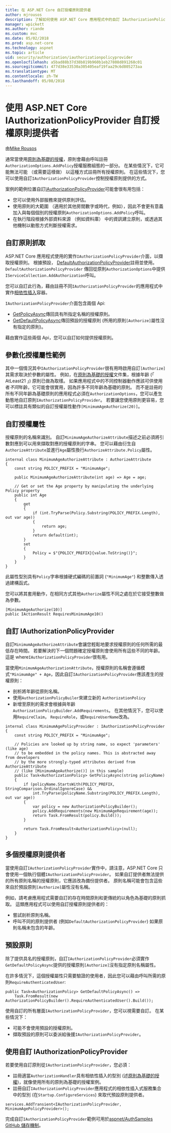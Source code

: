 ```yaml
---
title: 在 ASP.NET Core 自訂授權原則提供者
author: mjrousos
description: 了解如何使用 ASP.NET Core 應用程式中的自訂 IAuthorizationPolicyProvider 動態產生的授權原則。
manager: wpickett
ms.author: riande
ms.custom: mvc
ms.date: 05/02/2018
ms.prod: asp.net-core
ms.technology: aspnet
ms.topic: article
uid: security/authorization/iauthorizationpolicyprovider
ms.openlocfilehash: a5bad88b37d38b819b960b1eb27808d891268c01
ms.sourcegitcommit: 477d38e33530a305405eaf19faa29c6d805273aa
ms.translationtype: MT
ms.contentlocale: zh-TW
ms.lasthandoff: 05/08/2018
---
```

# <a name="custom-authorization-policy-providers-using-iauthorizationpolicyprovider-in-aspnet-core"></a>使用 ASP.NET Core IAuthorizationPolicyProvider 自訂授權原則提供者 

由[Mike Rousos](https://github.com/mjrousos)

通常當使用[原則為基礎的授權](xref:security/authorization/policies)，原則會藉由呼叫註冊`AuthorizationOptions.AddPolicy`授權服務組態的一部分。 在某些情況下，它可能無法可能 （或需要這樣做） 以這種方式註冊所有授權原則。 在這些情況下，您可以使用自訂`IAuthorizationPolicyProvider`控制授權原則提供的方式。

案例的範例位置自訂[IAuthorizationPolicyProvider](/dotnet/api/microsoft.aspnetcore.authorization.iauthorizationpolicyprovider)可能會很有用包括：

* 您可以使用外部服務來提供原則評估。
* 使用原則的大範圍 （適用於其他房間數字或時代，例如），因此不會更有意義加入與每個個別的授權原則`AuthorizationOptions.AddPolicy`呼叫。
* 在執行階段根據外部資料來源 （例如資料庫） 中的資訊建立原則，或透過其他機制以動態方式判斷授權需求。

## <a name="customizing-policy-retrieval"></a>自訂原則抓取

ASP.NET Core 應用程式使用的實作`IAuthorizationPolicyProvider`介面，以擷取授權原則。 根據預設， [DefaultAuthorizationPolicyProvider](https://docs.microsoft.com/dotnet/api/microsoft.aspnetcore.authorization.defaultauthorizationpolicyprovider)註冊並使用。 `DefaultAuthorizationPolicyProvider` 傳回從原則`AuthorizationOptions`中提供`IServiceCollection.AddAuthorization`呼叫。

您可以自訂此行為，藉由註冊不同`IAuthorizationPolicyProvider`的應用程式中實作[相依性插入](xref:fundamentals/dependency-injection)容器。 

`IAuthorizationPolicyProvider`介面包含兩個 Api:

* [GetPolicyAsync](https://docs.microsoft.com/en-us/dotnet/api/microsoft.aspnetcore.authorization.iauthorizationpolicyprovider.getpolicyasync?view=aspnetcore-2.0#Microsoft_AspNetCore_Authorization_IAuthorizationPolicyProvider_GetPolicyAsync_System_String_)傳回具有所指定名稱的授權原則。
* [GetDefaultPolicyAsync](https://docs.microsoft.com/en-us/dotnet/api/microsoft.aspnetcore.authorization.iauthorizationpolicyprovider.getdefaultpolicyasync?view=aspnetcore-2.0)傳回預設的授權原則 (所用的原則`[Authorize]`屬性沒有指定的原則)。 

藉由實作這些兩個 Api，您可以自訂如何提供授權原則。

## <a name="parameterized-authorize-attribute-example"></a>參數化授權屬性範例

其中一個情況其中`IAuthorizationPolicyProvider`很有用時啟用自訂`[Authorize]`其需求取決於參數的屬性。 例如，在[原則為基礎的授權](xref:security/authorization/policies)文件集，根據年齡 (「 AtLeast21 」) 原則已做為取樣。 如果應用程式中的不同控制器動作應該可供使用者*不同*年齡，它可能會很實用，因為許多不同年齡為基礎的原則。 而不是註冊的所有不同年齡為基礎原則的應用程式必須在`AuthorizationOptions`，您可以產生動態地自訂原則`IAuthorizationPolicyProvider`。 若要讓您使用原則更容易，您可以標註具有類似的自訂授權屬性動作`[MinimumAgeAuthorize(20)]`。

## <a name="custom-authorization-attributes"></a>自訂授權屬性

授權原則的名稱來識別。 自訂`MinimumAgeAuthorizeAttribute`描述之前必須將引數對應到可以用來擷取對應的授權原則的字串。 您可以藉由衍生自`AuthorizeAttribute`並進行`Age`屬性換行`AuthorizeAttribute.Policy`屬性。

```CSharp
internal class MinimumAgeAuthorizeAttribute : AuthorizeAttribute
{
    const string POLICY_PREFIX = "MinimumAge";

    public MinimumAgeAuthorizeAttribute(int age) => Age = age;

    // Get or set the Age property by manipulating the underlying Policy property
    public int Age
    {
        get
        {
            if (int.TryParse(Policy.Substring(POLICY_PREFIX.Length), out var age))
            {
                return age;
            }
            return default(int);
        }
        set
        {
            Policy = $"{POLICY_PREFIX}{value.ToString()}";
        }
    }
}
```

此屬性型別具有`Policy`字串根據硬式編碼的前置詞 (`"MinimumAge"`) 和整數傳入透過建構函式。

您可以將其套用動作，在相同方式其他`Authorize`屬性不同之處在於它接受整數做為參數。

```CSharp
[MinimumAgeAuthorize(10)]
public IActionResult RequiresMinimumAge10()
```

## <a name="custom-iauthorizationpolicyprovider"></a>自訂 IAuthorizationPolicyProvider

自訂`MinimumAgeAuthorizeAttribute`會讓您輕鬆地要求授權原則的任何所需的最低存在時間。 若要解決的下一個問題確定授權原則會使用所有這些不同的年齡。 這是 where`IAuthorizationPolicyProvider`很有用。

當使用`MinimumAgeAuthorizationAttribute`，授權原則的名稱會遵循模式`"MinimumAge" + Age`，因此自訂`IAuthorizationPolicyProvider`應該產生的授權原則：

* 剖析將年齡從原則名稱。
* 使用`AuthorizationPolicyBuiler`來建立新的 `AuthorizationPolicy`
* 新增至原則的需求會根據與年齡`AuthorizationPolicyBuilder.AddRequirements`。 在其他情況下，您可以使用`RequireClaim`， `RequireRole`，或`RequireUserName`改為。

```CSharp
internal class MinimumAgePolicyProvider : IAuthorizationPolicyProvider
{
    const string POLICY_PREFIX = "MinimumAge";

    // Policies are looked up by string name, so expect 'parameters' (like age)
    // to be embedded in the policy names. This is abstracted away from developers
    // by the more strongly-typed attributes derived from AuthorizeAttribute
    // (like [MinimumAgeAuthorize()] in this sample)
    public Task<AuthorizationPolicy> GetPolicyAsync(string policyName)
    {
        if (policyName.StartsWith(POLICY_PREFIX, StringComparison.OrdinalIgnoreCase) &&
            int.TryParse(policyName.Substring(POLICY_PREFIX.Length), out var age))
        {
            var policy = new AuthorizationPolicyBuilder();
            policy.AddRequirements(new MinimumAgeRequirement(age));
            return Task.FromResult(policy.Build());
        }

        return Task.FromResult<AuthorizationPolicy>(null);
    }
}
```

## <a name="multiple-authorization-policy-providers"></a>多個授權原則提供者

當使用自訂`IAuthorizationPolicyProvider`實作中，請注意，ASP.NET Core 只會使用一個執行個體`IAuthorizationPolicyProvider`。 如果自訂提供者無法提供的所有原則名稱的授權原則，它應該改為備份提供者。 原則名稱可能會包含這些來自於預設原則`[Authorize]`屬性沒有名稱。

例如，請考慮應用程式需要自訂的存在時間原則和更傳統的以角色為基礎的原則抓取。 這類應用程式可以使用自訂授權原則提供者的：

* 嘗試剖析原則名稱。 
* 呼叫不同的原則提供者 (例如`DefaultAuthorizationPolicyProvider`) 如果原則名稱未包含的年齡。

## <a name="default-policy"></a>預設原則

除了提供具名的授權原則，自訂`IAuthorizationPolicyProvider`必須實作`GetDefaultPolicyAsync`提供的授權原則`[Authorize]`沒有指定原則名稱屬性。

在許多情況下，這個授權屬性只需要驗證的使用者，因此您可以藉由呼叫所需的原則`RequireAuthenticatedUser`:

```CSharp
public Task<AuthorizationPolicy> GetDefaultPolicyAsync() => 
    Task.FromResult(new AuthorizationPolicyBuilder().RequireAuthenticatedUser().Build());
```

使用自訂的所有層面`IAuthorizationPolicyProvider`，您可以視需要自訂。 在某些情況下：

* 可能不會使用預設的授權原則。
* 擷取預設的原則可以委派給後援`IAuthorizationPolicyProvider`。

## <a name="using-a-custom-iauthorizationpolicyprovider"></a>使用自訂 IAuthorizationPolicyProvider

若要使用自訂原則從`IAuthorizationPolicyProvider`，您必須：

* 註冊適當`AuthorizationHandler`具有相依性插入的型別 (述[原則為基礎的授權](xref:security/authorization/policies#authorization-handlers))，就像使用所有的原則為基礎的授權案例。
* 註冊自訂`IAuthorizationPolicyProvider`應用程式的相依性插入式服務集合中的型別 (在`Startup.ConfigureServices`) 來取代預設原則提供者。

```CSharp
services.AddTransient<IAuthorizationPolicyProvider, MinimumAgePolicyProvider>();
```

完成自訂`IAuthorizationPolicyProvider`範例可用於[aspnet/AuthSamples GitHub 儲存機制](https://github.com/aspnet/AuthSamples/tree/dev/samples/CustomPolicyProvider)。
